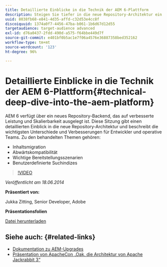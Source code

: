 ```yaml
---
title: Detaillierte Einblicke in die Technik der AEM 6-Plattform
description: Steigen Sie tiefer in die neue Repository-Architektur ein und lernen Sie die wichtigsten Unterschiede und Verbesserungen für Entwickler und operative Teams kennen.
uuid: 8038fb68-e841-4d35-affd-c32d53e4cc8f
discoiquuid: 1374a0f7-4456-47ba-b061-1b6d67d12d55
targetaudience: target-audience advanced
exl-id: d76a0437-2fdd-490d-a575-f64bbe449d7f
source-git-commit: e401bf0b5ac1e7f06a4576e36887358bed352162
workflow-type: tm+mt
source-wordcount: '123'
ht-degree: 96%

---
```


# Detaillierte Einblicke in die Technik der AEM 6-Plattform{#technical-deep-dive-into-the-aem-platform}

AEM 6 verfügt über ein neues Repository-Backend, das auf verbesserte Leistung und Skalierbarkeit ausgelegt ist. Diese Sitzung gibt einen detaillierten Einblick in die neue Repository-Architektur und beschreibt die wichtigsten Unterschiede und Verbesserungen für Entwickler und operative Teams. Zu den behandelten Themen gehören:

* Inhaltsmigration
* Abwärtskompatibilität
* Wichtige Bereitstellungsszenarien
* Benutzerdefinierte Suchindizes

>[!VIDEO](https://video.tv.adobe.com/v/19518/?quality=9)

*Veröffentlicht am 18.06.2014*

**Präsentiert von:**

Jukka Zitting, Senior Developer, Adobe

**Präsentationsfolien**

[Datei herunterladen](assets/technical-deep-dive-of-the-aem-6-platform.pdf)

## Siehe auch: {#related-links}

* [Dokumentation zu AEM-Upgrades](https://docs.adobe.com/content/docs/de/aem/6-0/deploy/upgrade.html)
* [Präsentation von ApacheCon „Oak, die Architektur von Apache Jackrabbit 3“](https://www.slideshare.net/jukka/oak-the-architecture-of-apache-jackrabbit-3)

